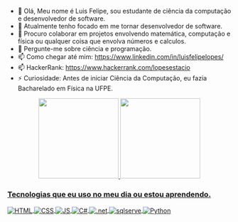 - 👋 Olá, Meu nome é Luis Felipe, sou estudante de ciência da computação e desenvolvedor de software.
- 🌱 Atualmente tenho focado em me tornar desenvolvedor de software.
- 👯 Procuro colaborar em projetos envolvendo matemática, computação e física ou qualquer coisa que envolva números e calculos.
- 💬 Pergunte-me sobre ciência e programação.
- 📫 Como chegar até mim: https://www.linkedin.com/in/luisfelipelopes/
- 📫 HackerRank: https://www.hackerrank.com/lopesestacio
- ⚡ Curiosidade: Antes de iniciar Ciência da Computação, eu fazia Bacharelado em Física na UFPE.

<div align="center">
  <a href="https://github.com/lopesestacio">
  <img height="180em" src="https://github-readme-stats.vercel.app/api?username=lopesestacio&show_icons=true&theme=dracula&include_all_commits=true&count_private=true"/>
  <img height="180em" src="https://github-readme-stats.vercel.app/api/top-langs/?username=lopesestacio&layout=compact&langs_count=7&theme=dracula"/>
</div>


### Tecnologias que eu uso no meu dia ou estou aprendendo.
<div style="display: inline_block">
  <img align="center" alt="HTML" src="https://img.shields.io/badge/HTML5-E34F26?style=for-the-badge&logo=html5&logoColor=white" />
  <img align="center" alt="CSS" src="https://img.shields.io/badge/CSS3-1572B6?style=for-the-badge&logo=css3&logoColor=white" />
  <img align="center" alt="JS" src="https://img.shields.io/badge/JavaScript-F7DF1E?style=for-the-badge&logo=javascript&logoColor=black" />
  <img align="center" alt="C#" src="https://img.shields.io/badge/C%23-239120?style=for-the-badge&logo=c-sharp&logoColor=white" />
  <img align="center" alt=".net" src="https://img.shields.io/badge/.NET-5C2D91?style=for-the-badge&logo=.net&logoColor=white" />
  <img align="center" alt="sqlserve" src="https://img.shields.io/badge/Microsoft_SQL_Server-CC2927?style=for-the-badge&logo=microsoft-sql-server&logoColor=white" />
  <img align="center" alt="Python" src="https://img.shields.io/badge/Python-14354C?style=for-the-badge&logo=python&logoColor=white" />
</div><br/>
  
